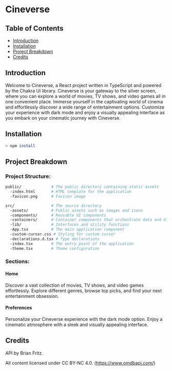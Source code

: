 # Cineverse

## Table of Contents
- [Introduction](#introduction)
- [Installation](#installation)
- [Project Breakdown](#project-breakdown)
- [Credits](#credits)

## Introduction
Welcome to Cineverse, a React project written in TypeScript and powered by the Chakra UI library. Cineverse is your gateway to the silver screen, where you can explore a world of movies, TV shows, and video games all in one convenient place. Immerse yourself in the captivating world of cinema and effortlessly discover a wide range of entertainment options. Customize your experience with dark mode and enjoy a visually appealing interface as you embark on your cinematic journey with Cineverse.

## Installation 
```sh
> npm install 
```
## Project Breakdown

### Project Structure:
```sh
public/             # The public directory containing static assets
  -index.html       # HTML template for the application
  -favicon.png      # Favicon image

src/                # The source directory
  -assets/          # Public assets such as images and icons
  -components/      # Reusable UI components
  -containers/      # Container components that orchestrate data and UI
  -lib/             # Interfaces and utility functions
  -App.tsx          # The main application component
  -custom-cursor.css # Styling for custom cursor
  -declarations.d.tsx # Type declarations
  -index.tsx        # The entry point of the application
  -theme.tsx        # Theme configuration
```

### Sections:

#### Home

Discover a vast collection of movies, TV shows, and video games effortlessly. Explore different genres, browse top picks, and find your next entertainment obsession.

#### Preferences

Personalize your Cineverse experience with the dark mode option. Enjoy a cinematic atmosphere with a sleek and visually appealing interface.


## Credits

API by Brian Fritz.

All content licensed under CC BY-NC 4.0.
(https://www.omdbapi.com/)


